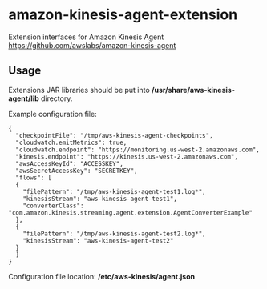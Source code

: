 # amazon-kinesis-agent-extension
Extension interfaces for Amazon Kinesis Agent https://github.com/awslabs/amazon-kinesis-agent

## Usage
Extensions JAR libraries should be put into **/usr/share/aws-kinesis-agent/lib** directory.

Example configuration file:

    {
      "checkpointFile": "/tmp/aws-kinesis-agent-checkpoints",
      "cloudwatch.emitMetrics": true,
      "cloudwatch.endpoint": "https://monitoring.us-west-2.amazonaws.com",
      "kinesis.endpoint": "https://kinesis.us-west-2.amazonaws.com",
      "awsAccessKeyId": "ACCESSKEY",
      "awsSecretAccessKey": "SECRETKEY",
      "flows": [
      {
        "filePattern": "/tmp/aws-kinesis-agent-test1.log*",
        "kinesisStream": "aws-kinesis-agent-test1",
        "converterClass": "com.amazon.kinesis.streaming.agent.extension.AgentConverterExample"
      },
      {
        "filePattern": "/tmp/aws-kinesis-agent-test2.log*",
        "kinesisStream": "aws-kinesis-agent-test2"
      }
      ]
    }

Configuration file location: **/etc/aws-kinesis/agent.json**
